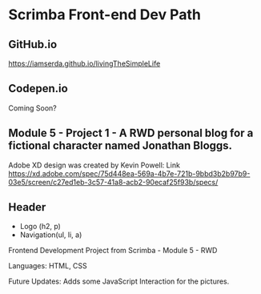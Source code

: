 # Scrimba Front-end Dev Path

## GitHub.io
https://iamserda.github.io/livingTheSimpleLife


## Codepen.io
Coming Soon?


## Module 5 - Project 1 - A RWD personal blog for a fictional character named Jonathan Bloggs.

Adobe XD design was created by Kevin Powell:
Link https://xd.adobe.com/spec/75d448ea-569a-4b7e-721b-9bbd3b2b97b9-03e5/screen/c27ed1eb-3c57-41a8-acb2-90ecaf25f93b/specs/



## Header
- Logo (h2, p)
- Navigation(ul, li, a)

Frontend Development Project from Scrimba - Module 5 -  RWD

Languages: HTML, CSS

Future Updates:
Adds some JavaScript Interaction for the pictures.
